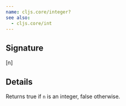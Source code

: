 ```yaml
---
name: cljs.core/integer?
see also:
  - cljs.core/int
---
```


## Signature
[n]


## Details

Returns true if `n` is an integer, false otherwise.
